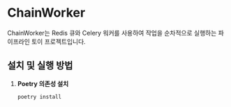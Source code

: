 # ChainWorker

ChainWorker는 Redis 큐와 Celery 워커를 사용하여 작업을 순차적으로 실행하는 파이프라인 토이 프로젝트입니다.

## 설치 및 실행 방법

1. **Poetry 의존성 설치**
   ```bash
   poetry install